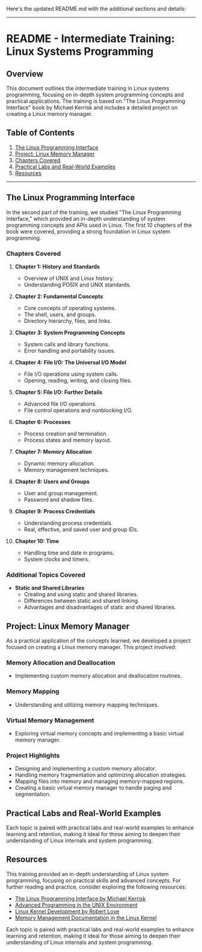 Here's the updated README.md with the additional sections and details:

---

# README - Intermediate Training: Linux Systems Programming

## Overview

This document outlines the intermediate training in Linux systems programming, focusing on in-depth system programming concepts and practical applications. The training is based on "The Linux Programming Interface" book by Michael Kerrisk and includes a detailed project on creating a Linux memory manager.

## Table of Contents

1. [The Linux Programming Interface](#the-linux-programming-interface)
2. [Project: Linux Memory Manager](#project-linux-memory-manager)
3. [Chapters Covered](#chapters-covered)
4. [Practical Labs and Real-World Examples](#practical-labs-and-real-world-examples)
5. [Resources](#resources)

---

## The Linux Programming Interface

In the second part of the training, we studied "The Linux Programming Interface," which provided an in-depth understanding of system programming concepts and APIs used in Linux. The first 10 chapters of the book were covered, providing a strong foundation in Linux system programming.

### Chapters Covered

1. **Chapter 1: History and Standards**
   - Overview of UNIX and Linux history.
   - Understanding POSIX and UNIX standards.

2. **Chapter 2: Fundamental Concepts**
   - Core concepts of operating systems.
   - The shell, users, and groups.
   - Directory hierarchy, files, and links.

3. **Chapter 3: System Programming Concepts**
   - System calls and library functions.
   - Error handling and portability issues.

4. **Chapter 4: File I/O: The Universal I/O Model**
   - File I/O operations using system calls.
   - Opening, reading, writing, and closing files.

5. **Chapter 5: File I/O: Further Details**
   - Advanced file I/O operations.
   - File control operations and nonblocking I/O.

6. **Chapter 6: Processes**
   - Process creation and termination.
   - Process states and memory layout.

7. **Chapter 7: Memory Allocation**
   - Dynamic memory allocation.
   - Memory management techniques.

8. **Chapter 8: Users and Groups**
   - User and group management.
   - Password and shadow files.

9. **Chapter 9: Process Credentials**
   - Understanding process credentials.
   - Real, effective, and saved user and group IDs.

10. **Chapter 10: Time**
    - Handling time and date in programs.
    - System clocks and timers.

### Additional Topics Covered
- **Static and Shared Libraries**
  - Creating and using static and shared libraries.
  - Differences between static and shared linking.
  - Advantages and disadvantages of static and shared libraries.

## Project: Linux Memory Manager

As a practical application of the concepts learned, we developed a project focused on creating a Linux memory manager. This project involved:

### Memory Allocation and Deallocation
- Implementing custom memory allocation and deallocation routines.

### Memory Mapping
- Understanding and utilizing memory mapping techniques.

### Virtual Memory Management
- Exploring virtual memory concepts and implementing a basic virtual memory manager.

### Project Highlights
- Designing and implementing a custom memory allocator.
- Handling memory fragmentation and optimizing allocation strategies.
- Mapping files into memory and managing memory-mapped regions.
- Creating a basic virtual memory manager to handle paging and segmentation.

## Practical Labs and Real-World Examples

Each topic is paired with practical labs and real-world examples to enhance learning and retention, making it ideal for those aiming to deepen their understanding of Linux internals and system programming.

## Resources

This training provided an in-depth understanding of Linux system programming, focusing on practical skills and advanced concepts. For further reading and practice, consider exploring the following resources:

- [The Linux Programming Interface by Michael Kerrisk](https://man7.org/tlpi/)
- [Advanced Programming in the UNIX Environment](https://www.apuebook.com/)
- [Linux Kernel Development by Robert Love](https://www.robertlove.org/)
- [Memory Management Documentation in the Linux Kernel](https://www.kernel.org/doc/html/latest/admin-guide/mm/index.html)

Each topic is paired with practical labs and real-world examples to enhance learning and retention, making it ideal for those aiming to deepen their understanding of Linux internals and system programming.
